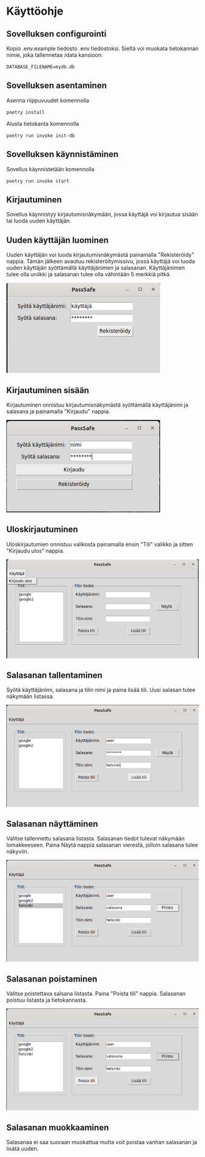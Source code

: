 # Käyttöohje

## Sovelluksen configurointi

Kopio .env.example tiedosto .env tiedostoksi. Sieltä voi muokata tietokannan nimie, joka tallennetaa /data kansioon.

```
DATABASE_FILENAME=mydb.db
```

## Sovelluksen asentaminen

Asenna riippuvuudet komennolla

```
poetry install
```

Alusta tietokanta komennolla

```
poetry run invoke init-db
```

## Sovelluksen käynnistäminen

Sovellus käynnistetään komennolla

```
poetry run invoke start
```

## Kirjautuminen

Sovellus käynnistyy kirjautumisnäkymään, jossa käyttäjä voi kirjautua sisään tai luoda uuden käyttäjän.

## Uuden käyttäjän luominen

Uuden käyttäjän voi luoda kirjautumisnäkymästä painamalla "Rekisteröidy" nappia. Tämän jälkeen avautuu rekisteröitymissivu, jossa käyttäjä voi luoda uuden käyttäjän syöttämällä käyttäjänimen ja salasanan. Käyttäjänimen tulee olla uniikki ja salasanan tulee olla vähintään 5 merkkiä pitkä.

![Rekisteröityminen](./kuvat/register.png)

## Kirjautuminen sisään

Kirjautuminen onnistuu kirjautumisnäkymästä syöttämällä käyttäjänimi ja salasana ja painamalla "Kirjaudu" nappia.

![Kirjautuminen](./kuvat/login.png)

## Uloskirjautuminen

Uloskirjautumien onnistuu valikosta painamalla ensin "Tili" valikko ja sitten "Kirjaudu ulos" nappia.

![Uloskirjautuminen](./kuvat/logout.png)


## Salasanan tallentaminen

Syötä käyttäjänimi, salasana ja tilin nimi ja paina lisää tili. Uusi salasan tulee näkymään listassa.

![Lisää salasana](./kuvat/add_password.png)

## Salasanan näyttäminen

Valitse tallennettu salasana listasta. Salasanan tiedot tulevat näkymään lomakkeeseen. Paina Näytä nappia salasanan vierestä, jolloin salasana tulee näkyviin.

![Näytä salasana](./kuvat/show_password.png)

## Salasanan poistaminen

Valitse poistettava salsana listasta. Paina "Poista tili" nappia. Salasanan poistuu listasta ja tietokannasta.

![Poista salasana](./kuvat/delete_password.png)

## Salasanan muokkaaminen

Salasanaa ei saa suoraan muokattua mutta voit poistaa vanhan salasanan ja lisätä uuden.

